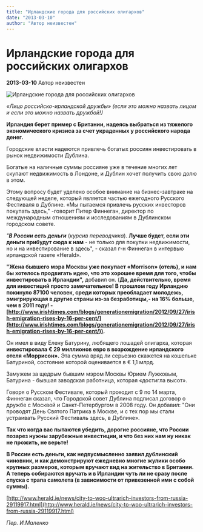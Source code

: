 ```yaml
---
title: "Ирландские города для российских олигархов"
date: "2013-03-10"
author: "Автор неизвестен"
---
```


# Ирландские города для российских олигархов

**2013-03-10** Автор неизвестен

![Ирландские города для российских олигархов](https://mail.google.com/mail/u/0/?ui=2&ik=ed2c495422&view=att&th=13d53a5276e3d27d&attid=0.1&disp=emb&zw&atsh=1)

*«Лицо российско-ирландской дружбы» (если это можно назвать лицом и если это можно назвать дружбой!)* 

**Ирландия берет пример с Британии, надеясь выбраться из тяжелого экономического кризиса за счет украденных у российского народа денег.**

Городские власти надеются привлечь богатых россиян инвестировать в рынок недвижимости Дублина.

Богатые на наличные суммы россияне уже в течение многих лет скупают недвижимость в Лондоне, и Дублин хочет получить свою долю в этом.

Этому вопросу будет уделено особое внимание на бизнес-завтраке на следующей неделе, который является частью ежегодного Русского Фестиваля в Дублине. «Мы пытаемся привлечь русских инвесторов покупать здесь," -говорит Питер Финнеган, директор по международным отношениям и исследованиям в Дублинском городском совете.

*"**В России есть деньги*** (*курсив переводчика*). **Лучше будет, если эти деньги прибудут сюда к нам** - не только для покупки недвижимости, но и на инвестирование в здесь", - сказал г-н Финнеган в интервью ирландской газете «Herald».

**"Жена бывшего мэра Москвы уже покупает «****Morrison****» (отель), и нам бы хотелось продвигать идею, что это хорошее время для того, чтобы инвестировать в Ирландии",** добавил он. (**Да, действительно, время для инвестиций просто замечательное! В прошлом году Ирландию покинуло 87100 человек, среди которых преобладает молодежь, эмигрирующая в другие страны из-за безработицы,- на 16% больше, чем в 2011 году! - [http://www.irishtimes.com/blogs/generationemigration/2012/09/27/irish-emigration-rises-by-16-per-cent/](http://www.irishtimes.com/blogs/generationemigration/2012/09/27/irish-emigration-rises-by-16-per-cent/)).**

Он имел в виду Елену Батурину, любящего лошадей олигарха, которая **инвестировала € 29 миллионов евро в возрождение ирландского отеля «Моррисон».** Эта сумма вряд ли серьезно скажется на кошельке Батуриной, состояние которой оценивается в € 1,1 млрд.

Замужем за щедрым бывшим мэром Москвы Юрием Лужковым, Батурина - бывшая заводская работница, которая «достигла высот».

Говоря о Русском Фестивале, который проходит с 9 по 14 марта, Финнеган сказал, что Городской совет Дублина подписал договор о дружбе с Москвой и Санкт-Петербургом в 2008 году. Он добавил: "Они проводят День Святого Патрика в Москве, и с тех пор мы стали устраивать Русский Фестиваль здесь, в Дублине».

**Так что когда вас пытаются убедить, дорогие россияне, что России позарез нужны зарубежные инвестиции, и что без них нам ну никак не прожить, не верьте!**

**В России есть деньги, как недвусмысленно заявил дублинский чиновник, и как демонстрируют ежедневно многие жулики особо крупных размеров, которым вручают вид на жительство в Британии. А теперь собираются вручать и в Ирландии чуть ли не сразу после спуска с трапа самолета (в зависимости от привезенной ими с собой суммы).** 

[http://www.herald.ie/news/city-to-woo-ultrarich-investors-from-russia-29119917.html](http://www.herald.ie/news/city-to-woo-ultrarich-investors-from-russia-29119917.html)

*Пер. И.Маленко*